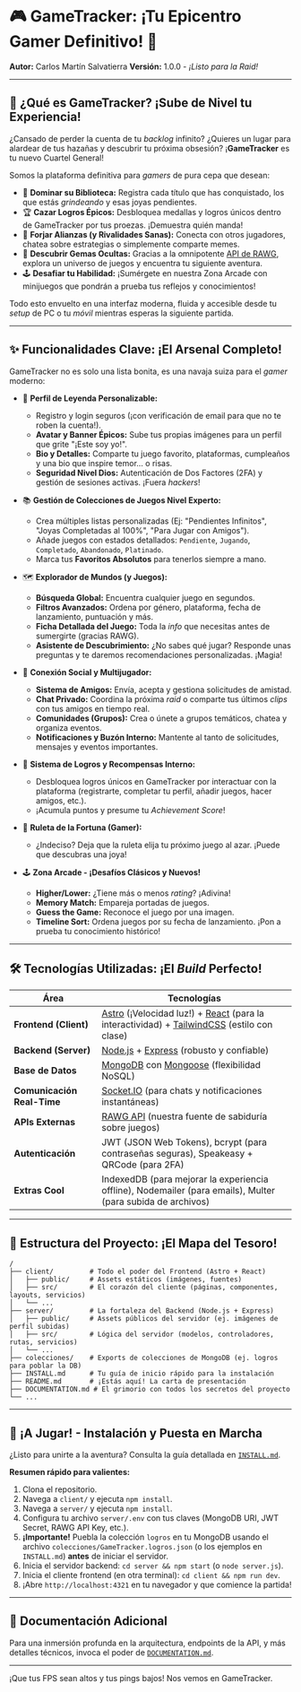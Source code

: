 # 🎮 GameTracker: ¡Tu Epicentro Gamer Definitivo! 🚀

**Autor:** Carlos Martín Salvatierra
**Versión:** 1.0.0 - *¡Listo para la Raid!*

---

## 🎯 ¿Qué es GameTracker? ¡Sube de Nivel tu Experiencia!

¿Cansado de perder la cuenta de tu *backlog* infinito? ¿Quieres un lugar para alardear de tus hazañas y descubrir tu próxima obsesión? ¡**GameTracker** es tu nuevo Cuartel General!

Somos la plataforma definitiva para *gamers* de pura cepa que desean:

*   📜 **Dominar su Biblioteca:** Registra cada título que has conquistado, los que estás *grindeando* y esas joyas pendientes.
*   🏆 **Cazar Logros Épicos:** Desbloquea medallas y logros únicos dentro de GameTracker por tus proezas. ¡Demuestra quién manda!
*   🤝 **Forjar Alianzas (y Rivalidades Sanas):** Conecta con otros jugadores, chatea sobre estrategias o simplemente comparte memes.
*   🎲 **Descubrir Gemas Ocultas:** Gracias a la omnipotente [API de RAWG](https://rawg.io/apidocs), explora un universo de juegos y encuentra tu siguiente aventura.
*   🕹️ **Desafiar tu Habilidad:** ¡Sumérgete en nuestra Zona Arcade con minijuegos que pondrán a prueba tus reflejos y conocimientos!

Todo esto envuelto en una interfaz moderna, fluida y accesible desde tu *setup* de PC o tu *móvil* mientras esperas la siguiente partida.

---

## ✨ Funcionalidades Clave: ¡El Arsenal Completo!

GameTracker no es solo una lista bonita, es una navaja suiza para el *gamer* moderno:

*   👤 **Perfil de Leyenda Personalizable:**
    *   Registro y login seguros (¡con verificación de email para que no te roben la cuenta!).
    *   **Avatar y Banner Épicos:** Sube tus propias imágenes para un perfil que grite "¡Este soy yo!".
    *   **Bio y Detalles:** Comparte tu juego favorito, plataformas, cumpleaños y una bio que inspire temor... o risas.
    *   **Seguridad Nivel Dios:** Autenticación de Dos Factores (2FA) y gestión de sesiones activas. ¡Fuera *hackers*!

*   📚 **Gestión de Colecciones de Juegos Nivel Experto:**
    *   Crea múltiples listas personalizadas (Ej: "Pendientes Infinitos", "Joyas Completadas al 100%", "Para Jugar con Amigos").
    *   Añade juegos con estados detallados: `Pendiente`, `Jugando`, `Completado`, `Abandonado`, `Platinado`.
    *   Marca tus **Favoritos Absolutos** para tenerlos siempre a mano.

*   🗺️ **Explorador de Mundos (y Juegos):**
    *   **Búsqueda Global:** Encuentra cualquier juego en segundos.
    *   **Filtros Avanzados:** Ordena por género, plataforma, fecha de lanzamiento, puntuación y más.
    *   **Ficha Detallada del Juego:** Toda la *info* que necesitas antes de sumergirte (gracias RAWG).
    *   **Asistente de Descubrimiento:** ¿No sabes qué jugar? Responde unas preguntas y te daremos recomendaciones personalizadas. ¡Magia!

*   💬 **Conexión Social y Multijugador:**
    *   **Sistema de Amigos:** Envía, acepta y gestiona solicitudes de amistad.
    *   **Chat Privado:** Coordina la próxima *raid* o comparte tus últimos *clips* con tus amigos en tiempo real.
    *   **Comunidades (Grupos):** Crea o únete a grupos temáticos, chatea y organiza eventos.
    *   **Notificaciones y Buzón Interno:** Mantente al tanto de solicitudes, mensajes y eventos importantes.

*   🏅 **Sistema de Logros y Recompensas Interno:**
    *   Desbloquea logros únicos en GameTracker por interactuar con la plataforma (registrarte, completar tu perfil, añadir juegos, hacer amigos, etc.).
    *   ¡Acumula puntos y presume tu *Achievement Score*!

*   🎰 **Ruleta de la Fortuna (Gamer):**
    *   ¿Indeciso? Deja que la ruleta elija tu próximo juego al azar. ¡Puede que descubras una joya!

*   🕹️ **Zona Arcade - ¡Desafíos Clásicos y Nuevos!**
    *   **Higher/Lower:** ¿Tiene más o menos *rating*? ¡Adivina!
    *   **Memory Match:** Empareja portadas de juegos.
    *   **Guess the Game:** Reconoce el juego por una imagen.
    *   **Timeline Sort:** Ordena juegos por su fecha de lanzamiento. ¡Pon a prueba tu conocimiento histórico!

---

## 🛠️ Tecnologías Utilizadas: ¡El *Build* Perfecto!

| Área              | Tecnologías                                                                                                |
|-------------------|------------------------------------------------------------------------------------------------------------|
| **Frontend (Client)** | [Astro](https://astro.build) (¡Velocidad luz!) + [React](https://reactjs.org/) (para la interactividad) + [TailwindCSS](https://tailwindcss.com) (estilo con clase) |
| **Backend (Server)**  | [Node.js](https://nodejs.org) + [Express](https://expressjs.com/) (robusto y confiable)                                     |
| **Base de Datos**   | [MongoDB](https://www.mongodb.com) con [Mongoose](https://mongoosejs.com/) (flexibilidad NoSQL)                               |
| **Comunicación Real-Time** | [Socket.IO](https://socket.io/) (para chats y notificaciones instantáneas)                               |
| **APIs Externas**   | [RAWG API](https://rawg.io/apidocs) (nuestra fuente de sabiduría sobre juegos)                               |
| **Autenticación**   | JWT (JSON Web Tokens), bcrypt (para contraseñas seguras), Speakeasy + QRCode (para 2FA)                     |
| **Extras Cool**     | IndexedDB (para mejorar la experiencia offline), Nodemailer (para emails), Multer (para subida de archivos) |

---

## 📂 Estructura del Proyecto: ¡El Mapa del Tesoro!

```
/
├── client/         # Todo el poder del Frontend (Astro + React)
│   ├── public/     # Assets estáticos (imágenes, fuentes)
│   ├── src/        # El corazón del cliente (páginas, componentes, layouts, servicios)
│   └── ...
├── server/         # La fortaleza del Backend (Node.js + Express)
│   ├── public/     # Assets públicos del servidor (ej. imágenes de perfil subidas)
│   ├── src/        # Lógica del servidor (modelos, controladores, rutas, servicios)
│   └── ...
├── colecciones/    # Exports de colecciones de MongoDB (ej. logros para poblar la DB)
├── INSTALL.md      # Tu guía de inicio rápido para la instalación
├── README.md       # ¡Estás aquí! La carta de presentación
├── DOCUMENTATION.md # El grimorio con todos los secretos del proyecto
└── ...
```

---

## 🚀 ¡A Jugar! - Instalación y Puesta en Marcha

¿Listo para unirte a la aventura? Consulta la guía detallada en [`INSTALL.md`](INSTALL.md).

**Resumen rápido para valientes:**

1.  Clona el repositorio.
2.  Navega a `client/` y ejecuta `npm install`.
3.  Navega a `server/` y ejecuta `npm install`.
4.  Configura tu archivo `server/.env` con tus claves (MongoDB URI, JWT Secret, RAWG API Key, etc.).
5.  **¡Importante!** Puebla la colección `logros` en tu MongoDB usando el archivo `colecciones/GameTracker.logros.json` (o los ejemplos en `INSTALL.md`) **antes** de iniciar el servidor.
6.  Inicia el servidor backend: `cd server && npm start` (o `node server.js`).
7.  Inicia el cliente frontend (en otra terminal): `cd client && npm run dev`.
8.  ¡Abre `http://localhost:4321` en tu navegador y que comience la partida!

---

## 📖 Documentación Adicional

Para una inmersión profunda en la arquitectura, endpoints de la API, y más detalles técnicos, invoca el poder de [`DOCUMENTATION.md`](DOCUMENTATION.md).

---

¡Que tus FPS sean altos y tus pings bajos! Nos vemos en GameTracker.



